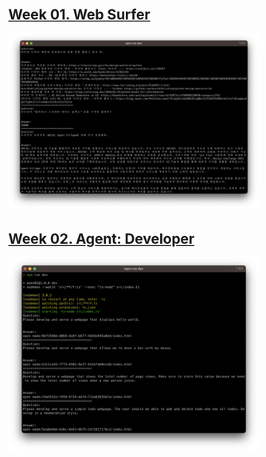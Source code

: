 # [Week 01. Web Surfer](./week01/README.md)

<img src='./week01/result.png'>

# [Week 02. Agent: Developer](./week02/README.md)

<img src='./week02/result.png'>
